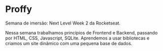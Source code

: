 # Proffy

Semana de imersão: Next Level Week 2 da Rocketseat.

Nessa semana trabalhamos princípios de Frontend e Backend, passando por HTML, CSS, Javascript, SQLite. Aprendemos a usar bibliotecas e criamos um site dinâmico com uma pequena base de dados.
